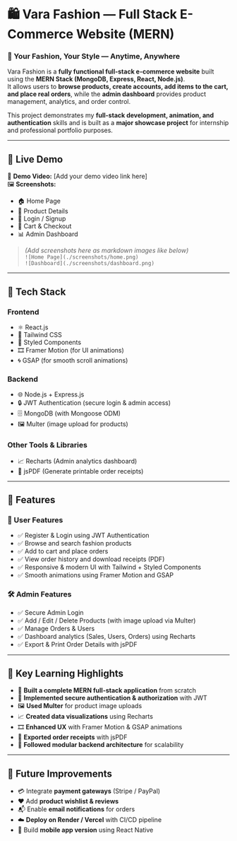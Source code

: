 # 🛍️ Vara Fashion — Full Stack E-Commerce Website (MERN)

### 👗 Your Fashion, Your Style — Anytime, Anywhere  

Vara Fashion is a **fully functional full-stack e-commerce website** built using the **MERN Stack (MongoDB, Express, React, Node.js)**.  
It allows users to **browse products, create accounts, add items to the cart, and place real orders**, while the **admin dashboard** provides product management, analytics, and order control.

This project demonstrates my **full-stack development, animation, and authentication** skills and is built as a **major showcase project** for internship and professional portfolio purposes.

---

## 🚀 Live Demo

🎥 **Demo Video:** [Add your demo video link here]  
🖼️ **Screenshots:**  
- 🏠 Home Page  
- 👕 Product Details  
- 🔐 Login / Signup  
- 🛒 Cart & Checkout  
- 📊 Admin Dashboard  

> *(Add screenshots here as markdown images like below)*  
> `![Home Page](./screenshots/home.png)`  
> `![Dashboard](./screenshots/dashboard.png)`

---

## 🧩 Tech Stack

### **Frontend**
- ⚛️ React.js  
- 💨 Tailwind CSS  
- 💅 Styled Components  
- 🎞️ Framer Motion (for UI animations)  
- 🌀 GSAP (for smooth scroll animations)  

### **Backend**
- 🌐 Node.js + Express.js  
- 🔒 JWT Authentication (secure login & admin access)  
- 🗄️ MongoDB (with Mongoose ODM)  
- 🖼️ Multer (image upload for products)  

### **Other Tools & Libraries**
- 📈 Recharts (Admin analytics dashboard)  
- 🧾 jsPDF (Generate printable order receipts)  

---

## 🌟 Features

### 👤 User Features
- ✅ Register & Login using JWT Authentication  
- ✅ Browse and search fashion products  
- ✅ Add to cart and place orders  
- ✅ View order history and download receipts (PDF)  
- ✅ Responsive & modern UI with Tailwind + Styled Components  
- ✅ Smooth animations using Framer Motion and GSAP  

### 🛠️ Admin Features
- ✅ Secure Admin Login  
- ✅ Add / Edit / Delete Products (with image upload via Multer)  
- ✅ Manage Orders & Users  
- ✅ Dashboard analytics (Sales, Users, Orders) using Recharts  
- ✅ Export & Print Order Details with jsPDF  

---

## 🧠 Key Learning Highlights

- 🚀 **Built a complete MERN full-stack application** from scratch  
- 🔐 **Implemented secure authentication & authorization** with JWT  
- 🖼️ **Used Multer** for product image uploads  
- 📈 **Created data visualizations** using Recharts  
- 🎞️ **Enhanced UX** with Framer Motion & GSAP animations  
- 🧾 **Exported order receipts** with jsPDF  
- 🧩 **Followed modular backend architecture** for scalability  

---

## 🧾 Future Improvements

- 💳 Integrate **payment gateways** (Stripe / PayPal)  
- ❤️ Add **product wishlist & reviews**  
- 📬 Enable **email notifications** for orders  
- ☁️ **Deploy on Render / Vercel** with CI/CD pipeline  
- 📱 Build **mobile app version** using React Native  


